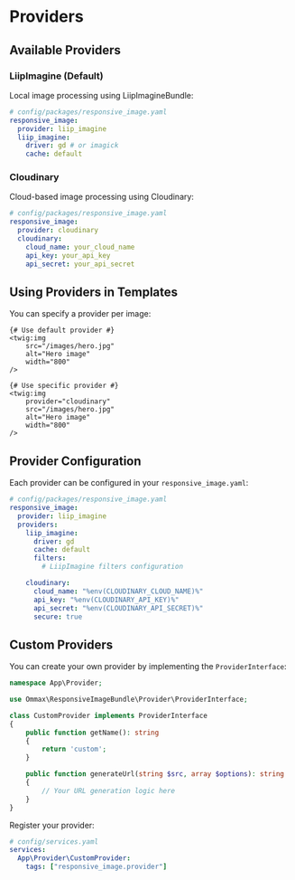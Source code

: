 # Providers

## Available Providers

### LiipImagine (Default)

Local image processing using LiipImagineBundle:

```yaml
# config/packages/responsive_image.yaml
responsive_image:
  provider: liip_imagine
  liip_imagine:
    driver: gd # or imagick
    cache: default
```

### Cloudinary

Cloud-based image processing using Cloudinary:

```yaml
# config/packages/responsive_image.yaml
responsive_image:
  provider: cloudinary
  cloudinary:
    cloud_name: your_cloud_name
    api_key: your_api_key
    api_secret: your_api_secret
```

## Using Providers in Templates

You can specify a provider per image:

```twig
{# Use default provider #}
<twig:img
    src="/images/hero.jpg"
    alt="Hero image"
    width="800"
/>

{# Use specific provider #}
<twig:img
    provider="cloudinary"
    src="/images/hero.jpg"
    alt="Hero image"
    width="800"
/>
```

## Provider Configuration

Each provider can be configured in your `responsive_image.yaml`:

```yaml
# config/packages/responsive_image.yaml
responsive_image:
  provider: liip_imagine
  providers:
    liip_imagine:
      driver: gd
      cache: default
      filters:
        # LiipImagine filters configuration

    cloudinary:
      cloud_name: "%env(CLOUDINARY_CLOUD_NAME)%"
      api_key: "%env(CLOUDINARY_API_KEY)%"
      api_secret: "%env(CLOUDINARY_API_SECRET)%"
      secure: true
```

## Custom Providers

You can create your own provider by implementing the `ProviderInterface`:

```php
namespace App\Provider;

use Ommax\ResponsiveImageBundle\Provider\ProviderInterface;

class CustomProvider implements ProviderInterface
{
    public function getName(): string
    {
        return 'custom';
    }

    public function generateUrl(string $src, array $options): string
    {
        // Your URL generation logic here
    }
}
```

Register your provider:

```yaml
# config/services.yaml
services:
  App\Provider\CustomProvider:
    tags: ["responsive_image.provider"]
```
